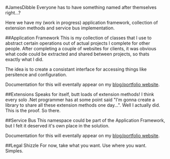 #JamesDibble
Everyone has to have something named after themselves right...?

Here we have my (work in progress) application framework, collection of extension methods and service bus implementation.

##Application Framework
This is my collection of classes that I use to abstract certain operations out of actual projects I complete for other people.  After completing a couple of websites for clients, it was obvious what code could be extracted and shared between projects, so thats exactly what I did.

The idea is to create a consistant interface for accessing things like persitence and configuration.

Documentation for this will eventally appear on my [blog/portfolio website](http://www.jdibble.co.uk).

##Extensions
Speaks for itself, butt loads of extension methods!  I think every solo .Net programmer has at some point said "I'm gonna create a library to share all these extension methods one day...".  Well I actually did.  This is the proof.  So there.

##Service Bus
This namespace could be part of the Application Framework, but I felt it deserved it's own place in the solution.

Documentation for this will eventally appear on my [blog/portfolio website](http://www.jdibble.co.uk).

##Legal Shizzle
For now, take what you want.  Use where you want.  Simples.